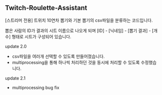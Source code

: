 ## Twitch-Roulette-Assistant
[스트리머 전용]
트위치 10연차 뽑기와 기본 뽑기의
csv파일을 분류하는 코드입니다.

뽑은 사람의 ID가 결과의 시트 이름으로 나오게 되며
[ID] - [닉네임] - [뽑기 결과] - [개수]
형태로 시트가 구성되어 있습니다.

update 2.0
+ csv파일을 여러개 선택할 수 있도록 만들어졌습니다.
+ multiprocessing을 통해 하나씩 처리하던 것을 동시에 처리할 수 있도록 수정했습니다.

update 2.1
+ multiprocessing bug fix
